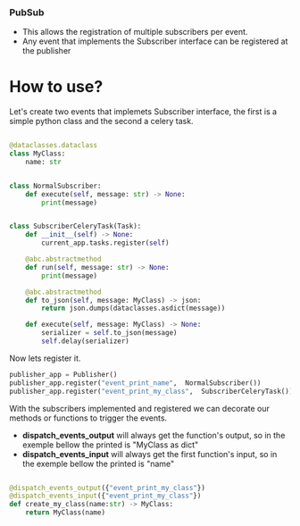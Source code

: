 ### PubSub


* This allows the registration of multiple subscribers per event.
* Any event that implements the Subscriber interface can be registered at the publisher


# How to use?

Let's create two events that implemets Subscriber interface, the first is a simple python class and the second a celery task.


```python

@dataclasses.dataclass
class MyClass:
    name: str


class NormalSubscriber:
    def execute(self, message: str) -> None:
        print(message)


class SubscriberCeleryTask(Task):
    def __init__(self) -> None:
        current_app.tasks.register(self)

    @abc.abstractmethod
    def run(self, message: str) -> None:
        print(message)

    @abc.abstractmethod
    def to_json(self, message: MyClass) -> json:
        return json.dumps(dataclasses.asdict(message))

    def execute(self, message: MyClass) -> None:
        serializer = self.to_json(message)
        self.delay(serializer)
 ```

Now lets register it.

```python
publisher_app = Publisher()
publisher_app.register("event_print_name",  NormalSubscriber())
publisher_app.register("event_print_my_class",  SubscriberCeleryTask())
```

With the subscribers implemented and registered we can decorate our methods or functions to trigger the events.

* **dispatch_events_output** will always get the function's output, so in the exemple bellow the printed is "MyClass as dict"
* **dispatch_events_input** will always get the first function's input, so in the exemple bellow the printed is "name"

```python

@dispatch_events_output({"event_print_my_class"})
@dispatch_events_input({"event_print_my_class"})
def create_my_class(name:str) -> MyClass:
    return MyClass(name)

```



